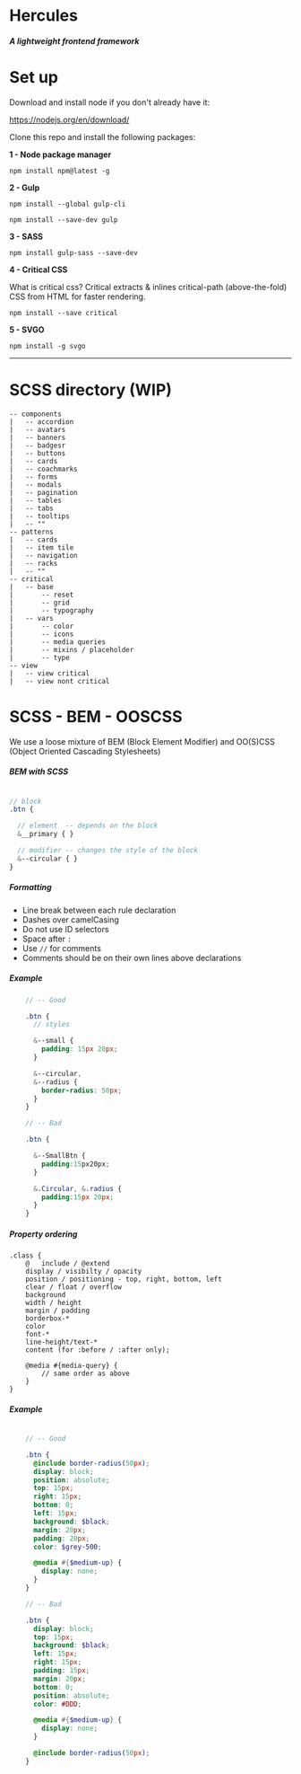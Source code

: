 # Hercules
##### A lightweight frontend framework

# Set up

Download and install node if you don't already have it:

https://nodejs.org/en/download/


Clone this repo and install the following packages:

**1 - Node package manager**

`npm install npm@latest -g`

**2 - Gulp**

`npm install --global gulp-cli`

`npm install --save-dev gulp`

**3 - SASS**

`npm install gulp-sass --save-dev`

**4 - Critical CSS**

What is critical css? Critical extracts & inlines critical-path (above-the-fold) CSS from HTML for faster rendering.


`npm install --save critical`

**5 - SVGO**

`npm install -g svgo`

---

# SCSS directory (WIP)

```
-- components
|   -- accordion
|   -- avatars
|   -- banners
|   -- badgesr
|   -- buttons
|   -- cards
|   -- coachmarks
|   -- forms
|   -- modals
|   -- pagination
|   -- tables
|   -- tabs
|   -- tooltips
|   -- ""
-- patterns
|   -- cards
|   -- item tile
|   -- navigation
|   -- racks
|   -- ""
-- critical
|   -- base
|       -- reset
|       -- grid
|       -- typography
|   -- vars
|       -- color
|       -- icons
|       -- media queries
|       -- mixins / placeholder
|       -- type
-- view
|   -- view critical
|   -- view nont critical
```

# SCSS - BEM - OOSCSS

We use a loose mixture of BEM (Block Element Modifier) and OO(S)CSS (Object Oriented Cascading Stylesheets)

##### BEM with SCSS
```scss

// block
.btn {

  // element  -- depends on the block
  &__primary { }

  // modifier -- changes the style of the block
  &--circular { }
}
```


##### Formatting
* Line break between each rule declaration
* Dashes over camelCasing
* Do not use ID selectors
* Space after `:`
* Use `//` for comments
* Comments should be on their own lines above declarations

##### Example

```scss
    // -- Good

    .btn {
      // styles

      &--small {
        padding: 15px 20px;
      }

      &--circular,
      &--radius {
        border-radius: 50px;
      }
    }

    // -- Bad

    .btn {

      &--SmallBtn {
        padding:15px20px;
      }

      &.Circular, &.radius {
        padding:15px 20px;
      }
    }


```


##### Property ordering

```
.class {
    @   include / @extend
    display / visibilty / opacity
    position / positioning - top, right, bottom, left
    clear / float / overflow
    background
    width / height
    margin / padding
    borderbox-*
    color
    font-*
    line-height/text-*
    content (for :before / :after only);

    @media #{media-query} {
        // same order as above
    }
}

```

##### Example

```scss

    // -- Good

    .btn {
      @include border-radius(50px);
      display: block;
      position: absolute;
      top: 15px;
      right: 15px;
      bottom: 0;
      left: 15px;
      background: $black;
      margin: 20px;
      padding: 20px;
      color: $grey-500;

      @media #{$medium-up} {
        display: none;
      }
    }

    // -- Bad

    .btn {
      display: block;
      top: 15px;
      background: $black;
      left: 15px;
      right: 15px;
      padding: 15px;
      margin: 20px;
      bottom: 0;
      position: absolute;
      color: #DDD;

      @media #{$medium-up} {
        display: none;
      }

      @include border-radius(50px);
    }

```